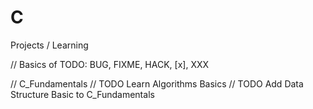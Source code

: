 # C
Projects / Learning

// Basics of TODO: BUG, FIXME, HACK, [x], XXX

// C_Fundamentals
// TODO Learn Algorithms Basics
// TODO Add Data Structure Basic to C_Fundamentals